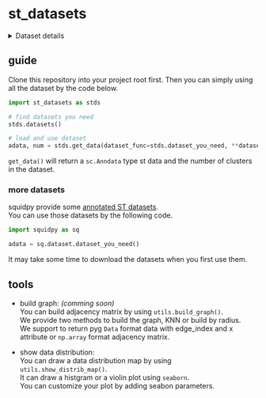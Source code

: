 # st_datasets 


<details>
<summary>Dataset details</summary>
<table>
    <thead>
        <tr>
            <th>dataset</th>
            <th>technology</th>
            <th>slices</th>
            <th>spots/cells</th>
            <th>genes</th>
            <th>source</th>
        </tr>
    </thead>
    <tbody>
        <tr>
            <th>DLPFC dataset</th>
            <td>10x Genomics Visium</td>
            <td>12</td>
            <td>3460 - 4789</td>
            <td>33538</td>
            <td>10x visium database</td>
        </tr>
        <tr>
            <th>human breast cancer dataset</th>
            <td>10x Genomics Visium</td>
            <td>1</td>
            <td>3798</td>
            <td>36601</td>
            <td>10x visium database</td>
        </tr>
        <tr>
            <th>mouse olfactory bulb dataset</th>
            <td>ST</td>
            <td>12</td>
            <td>231 - 282</td>
            <td>15284 - 16675</td>
            <td>stomicsDB</td>
        </tr>
        <tr>
            <th>mouse kidney coronal dataset*</th>
            <td>10x Genomics Visium</td>
            <td>1</td>
            <td>1438</td>
            <td>31053</td>
            <td>converted</td>
        </tr>
        <tr>
            <th>mouse brain sagittal dataset</th>
            <td>10x Genomics Visium</td>
            <td>4</td>
            <td>2696 - 3353</td>
            <td>31053</td>
            <td>stomicsDB</td>
        </tr>
        <tr>
            <th>mouse somatosensory cortex dataset*</th>
            <td>osmFISH</td>
            <td>1</td>
            <td>5328</td>
            <td>33</td>
            <td>converted</td>
        </tr>
        <tr>
            <th>mouse olfactory bulb dataset*</th>
            <td>Stereo-seq</td>
            <td>1</td>
            <td>10000</td>
            <td>26145</td>
            <td>converted</td>
        </tr>
        <tr>
            <th>mouse brain cerebellum dataset*</th>
            <td>Slide-seq</td>
            <td>1</td>
            <td>25551</td>
            <td>20141</td>
            <td>converted</td>
        </tr>
        <tr>
            <th>Mouse Organogenesis Spatiotemporal Transcriptomic Atlas (E9.5)</th>
            <td>Stereo-seq</td>
            <td>5</td>
            <td>4356 - 5931</td>
            <td>24238</td>
            <td>stomicsDB</td>
        </tr>
        <tr>
            <th>Zebrafish Embryogenesis Spatiotemporal Transcriptomic Atlas</th>
            <td>Stereo-seq</td>
            <td>1 (with 6 sections)</td>
            <td>13166</td>
            <td>26628</td>
            <td>stomicsDB</td>
        </tr>
    </tbody>
</table>

\* Dataset are converted from [**this repository**](https://github.com/acheng416/Benchmark-CTCM-ST.git). If you use those datasets mentioned above in your experiments, you should consider citing [**this paper**](https://academic.oup.com/bib/article/doi/10.1093/bib/bbac475/6835380).

</details>

## guide
Clone this repository into your project root first.
Then you can simply using all the dataset by the code below.

``` python
import st_datasets as stds

# find datasets you need
stds.datasets()

# load and use dataset
adata, num = stds.get_data(dataset_func=stds.dataset_you_need, **dataset_specific_args)
```
`get_data()` will return a `sc.Anndata` type st data and the number of clusters in the dataset. 

### more datasets
squidpy provide some [annotated ST datasets](https://squidpy.readthedocs.io/en/stable/api.html#module-squidpy.datasets).  
You can use those datasets by the following code.

``` python
import squidpy as sq

adata = sq.dataset.dataset_you_need()
```
It may take some time to download the datasets when you first use them.

## tools
- build graph: *(comming soon)*  
You can build adjacency matrix by using `utils.build_graph()`.  
We provide two methods to build the graph, KNN or build by radius.  
We support to return pyg `Data` format data with edge_index and x attribute or `np.array` format adjacency matrix.  

- show data distribution:  
You can draw a data distribution map by using `utils.show_distrib_map()`.  
It can draw a histgram or a violin plot using `seaborn`.  
You can customize your plot by adding seabon parameters.
